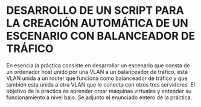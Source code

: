 # DESARROLLO DE UN SCRIPT PARA LA CREACIÓN AUTOMÁTICA DE UN ESCENARIO CON BALANCEADOR DE TRÁFICO <br>


En esencia la práctica consiste en desarrollar un escenario que consta de un ordenador host unido por una VLAN a un balanceador de tráfico, está VLAN unida a un router que funciona como balanceador de tráfico y que también esta unida a otra VLAN que le conecta con otros tres servidores. El objetivo de la práctica es aprender crear máquinas virtuales y entender su funcionamiento a nivel bajo. Se adjunto el enunciado entero de la práctica.
 
 
